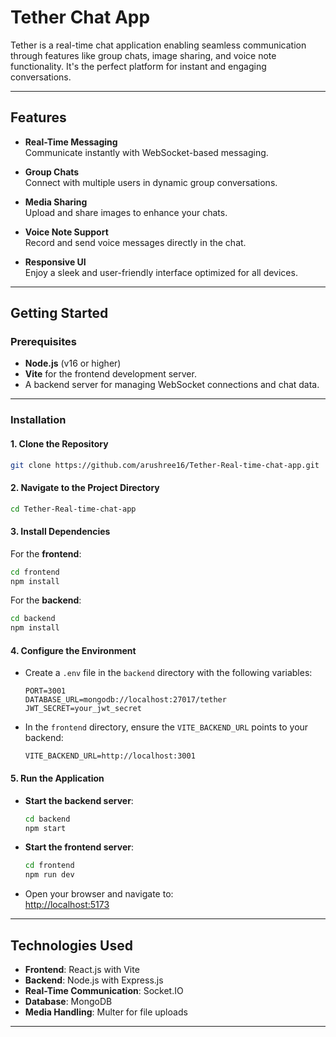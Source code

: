 # Tether Chat App  

Tether is a real-time chat application enabling seamless communication through features like group chats, image sharing, and voice note functionality. It's the perfect platform for instant and engaging conversations.  

---

## Features  

- **Real-Time Messaging**  
  Communicate instantly with WebSocket-based messaging.  

- **Group Chats**  
  Connect with multiple users in dynamic group conversations.  

- **Media Sharing**  
  Upload and share images to enhance your chats.  

- **Voice Note Support**  
  Record and send voice messages directly in the chat.  

- **Responsive UI**  
  Enjoy a sleek and user-friendly interface optimized for all devices.  

---

## Getting Started  

### Prerequisites  

- **Node.js** (v16 or higher)  
- **Vite** for the frontend development server.  
- A backend server for managing WebSocket connections and chat data.  

---

### Installation  

#### 1. Clone the Repository  
   ```bash  
   git clone https://github.com/arushree16/Tether-Real-time-chat-app.git  
   ```  

#### 2. Navigate to the Project Directory  
   ```bash  
   cd Tether-Real-time-chat-app  
   ```  

#### 3. Install Dependencies  
For the **frontend**:  
   ```bash  
   cd frontend  
   npm install  
   ```  

For the **backend**:  
   ```bash  
   cd backend  
   npm install  
   ```  

#### 4. Configure the Environment  

- Create a `.env` file in the `backend` directory with the following variables:  
   ```env  
   PORT=3001  
   DATABASE_URL=mongodb://localhost:27017/tether  
   JWT_SECRET=your_jwt_secret  
   ```  

- In the `frontend` directory, ensure the `VITE_BACKEND_URL` points to your backend:  
   ```env  
   VITE_BACKEND_URL=http://localhost:3001  
   ```  

#### 5. Run the Application  

- **Start the backend server**:  
   ```bash  
   cd backend  
   npm start  
   ```  

- **Start the frontend server**:  
   ```bash  
   cd frontend  
   npm run dev  
   ```  

- Open your browser and navigate to:  
   [http://localhost:5173](http://localhost:5173)  

---

## Technologies Used  

- **Frontend**: React.js with Vite  
- **Backend**: Node.js with Express.js  
- **Real-Time Communication**: Socket.IO  
- **Database**: MongoDB  
- **Media Handling**: Multer for file uploads  

---
